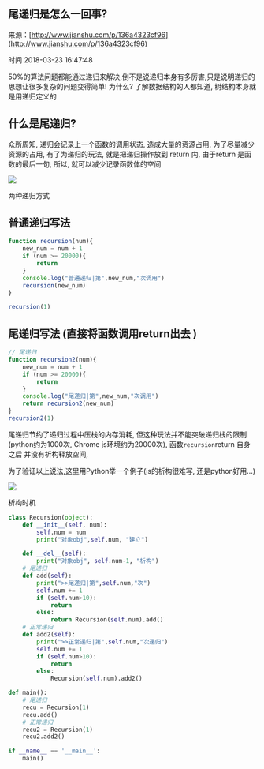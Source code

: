 ## 尾递归是怎么一回事?

来源：[http://www.jianshu.com/p/136a4323cf96](http://www.jianshu.com/p/136a4323cf96)

时间 2018-03-23 16:47:48

50%的算法问题都能通过递归来解决,倒不是说递归本身有多厉害,只是说明递归的思想让很多复杂的问题变得简单! 为什么? 了解数据结构的人都知道, 树结构本身就是用递归定义的
 
## 什么是尾递归?
 

众所周知, 递归会记录上一个函数的调用状态, 造成大量的资源占用, 为了尽量减少资源的占用, 有了为递归的玩法, 就是把递归操作放到 return 内, 由于return 是函数的最后一句, 所以, 就可以减少记录函数体的空间

![][0]

两种递归方式
 
## 普通递归写法
 
```js
function recursion(num){
    new_num = num + 1
    if (num >= 20000){
        return
    }
    console.log("普通递归|第",new_num,"次调用")
    recursion(new_num)
}

recursion(1)
```
 
## 尾递归写法 (直接将函数调用return出去 )
 
```js
// 尾递归
function recursion2(num){
    new_num = num + 1
    if (num >= 20000){
        return
    }
    console.log("尾递归|第",new_num,"次调用")
    return recursion2(new_num)
}
recursion2(1)
```
 
  

尾递归节约了递归过程中压栈的内存消耗, 但这种玩法并不能突破递归栈的限制(python约为1000次, Chrome js环境约为20000次), 函数`recursion`return 自身之后 并没有析构释放空间,
 

为了验证以上说法,这里用Python举一个例子(js的析构很难写, 还是python好用...)

![][1]

析构时机
 
 
```python
class Recursion(object):
    def __init__(self, num):
        self.num = num
        print("对象obj",self.num, "建立")

    def __del__(self):
        print("对象obj", self.num-1, "析构")
    # 尾递归
    def add(self):
        print(">>尾递归|第",self.num,"次")
        self.num += 1
        if (self.num>10):
            return
        else:
            return Recursion(self.num).add()
    # 正常递归
    def add2(self):
        print(">>正常递归|第",self.num,"次递归")
        self.num += 1
        if (self.num>10):
            return
        else:
            Recursion(self.num).add2()  

def main():
    # 尾递归
    recu = Recursion(1)
    recu.add()
    # 正常递归
    recu2 = Recursion(1)
    recu2.add2()

if __name__ == '__main__':
    main()
```
 


[0]: ../img/Mr2mEnZ.png 
[1]: ../img/numq2uf.png 